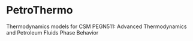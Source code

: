 # PetroThermo
Thermodynamics models for CSM PEGN511: Advanced Thermodynamics and Petroleum Fluids Phase Behavior
